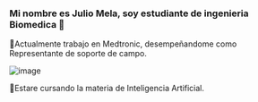 ### Mi nombre es Julio Mela, soy estudiante de ingenieria Biomedica 👋
🔭Actualmente trabajo en Medtronic, desempeñandome como Representante de soporte de campo.

![image](https://github.com/21009/21009/assets/134228414/7d7d1d34-fdc1-4326-afd0-42a356580ae2)

💬Estare cursando la materia de Inteligencia Artificial.
<!--
**21009/21009** is a ✨ _special_ ✨ repository because its `README.md` (this file) appears on your GitHub profile.

Here are some ideas to get you started:

- 🔭 I’m currently working on ...
- 🌱 I’m currently learning ...
- 👯 I’m looking to collaborate on ...
- 🤔 I’m looking for help with ...
- 💬 Ask me about ...
- 📫 How to reach me: ...
- 😄 Pronouns: ...
- ⚡ Fun fact: ...
-->

